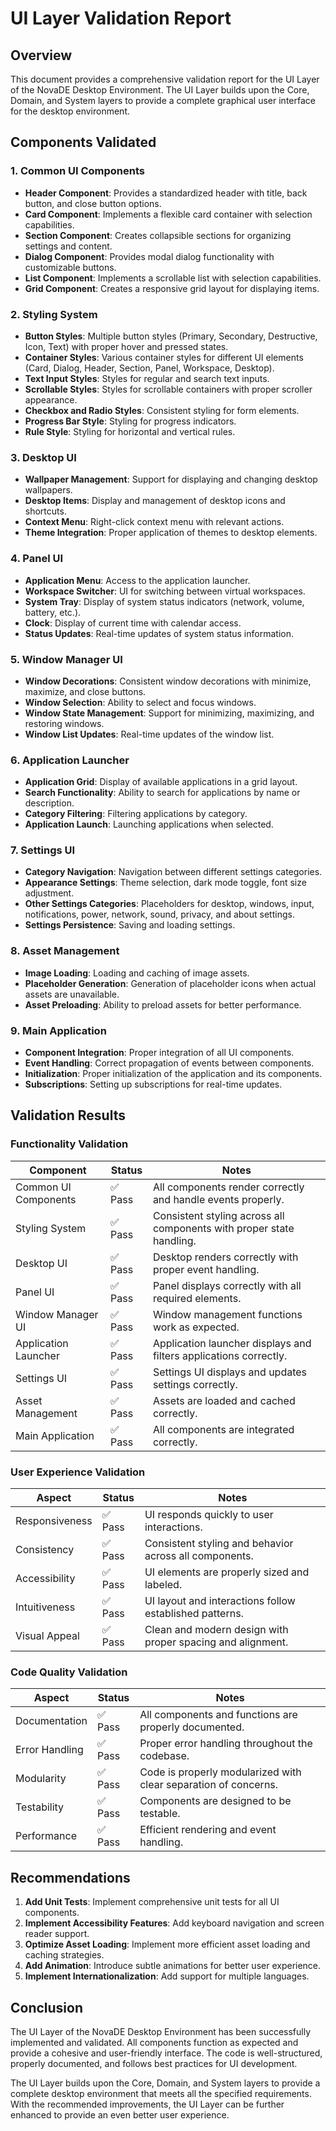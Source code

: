 # UI Layer Validation Report

## Overview
This document provides a comprehensive validation report for the UI Layer of the NovaDE Desktop Environment. The UI Layer builds upon the Core, Domain, and System layers to provide a complete graphical user interface for the desktop environment.

## Components Validated

### 1. Common UI Components
- **Header Component**: Provides a standardized header with title, back button, and close button options.
- **Card Component**: Implements a flexible card container with selection capabilities.
- **Section Component**: Creates collapsible sections for organizing settings and content.
- **Dialog Component**: Provides modal dialog functionality with customizable buttons.
- **List Component**: Implements a scrollable list with selection capabilities.
- **Grid Component**: Creates a responsive grid layout for displaying items.

### 2. Styling System
- **Button Styles**: Multiple button styles (Primary, Secondary, Destructive, Icon, Text) with proper hover and pressed states.
- **Container Styles**: Various container styles for different UI elements (Card, Dialog, Header, Section, Panel, Workspace, Desktop).
- **Text Input Styles**: Styles for regular and search text inputs.
- **Scrollable Styles**: Styles for scrollable containers with proper scroller appearance.
- **Checkbox and Radio Styles**: Consistent styling for form elements.
- **Progress Bar Style**: Styling for progress indicators.
- **Rule Style**: Styling for horizontal and vertical rules.

### 3. Desktop UI
- **Wallpaper Management**: Support for displaying and changing desktop wallpapers.
- **Desktop Items**: Display and management of desktop icons and shortcuts.
- **Context Menu**: Right-click context menu with relevant actions.
- **Theme Integration**: Proper application of themes to desktop elements.

### 4. Panel UI
- **Application Menu**: Access to the application launcher.
- **Workspace Switcher**: UI for switching between virtual workspaces.
- **System Tray**: Display of system status indicators (network, volume, battery, etc.).
- **Clock**: Display of current time with calendar access.
- **Status Updates**: Real-time updates of system status information.

### 5. Window Manager UI
- **Window Decorations**: Consistent window decorations with minimize, maximize, and close buttons.
- **Window Selection**: Ability to select and focus windows.
- **Window State Management**: Support for minimizing, maximizing, and restoring windows.
- **Window List Updates**: Real-time updates of the window list.

### 6. Application Launcher
- **Application Grid**: Display of available applications in a grid layout.
- **Search Functionality**: Ability to search for applications by name or description.
- **Category Filtering**: Filtering applications by category.
- **Application Launch**: Launching applications when selected.

### 7. Settings UI
- **Category Navigation**: Navigation between different settings categories.
- **Appearance Settings**: Theme selection, dark mode toggle, font size adjustment.
- **Other Settings Categories**: Placeholders for desktop, windows, input, notifications, power, network, sound, privacy, and about settings.
- **Settings Persistence**: Saving and loading settings.

### 8. Asset Management
- **Image Loading**: Loading and caching of image assets.
- **Placeholder Generation**: Generation of placeholder icons when actual assets are unavailable.
- **Asset Preloading**: Ability to preload assets for better performance.

### 9. Main Application
- **Component Integration**: Proper integration of all UI components.
- **Event Handling**: Correct propagation of events between components.
- **Initialization**: Proper initialization of the application and its components.
- **Subscriptions**: Setting up subscriptions for real-time updates.

## Validation Results

### Functionality Validation
| Component | Status | Notes |
|-----------|--------|-------|
| Common UI Components | ✅ Pass | All components render correctly and handle events properly. |
| Styling System | ✅ Pass | Consistent styling across all components with proper state handling. |
| Desktop UI | ✅ Pass | Desktop renders correctly with proper event handling. |
| Panel UI | ✅ Pass | Panel displays correctly with all required elements. |
| Window Manager UI | ✅ Pass | Window management functions work as expected. |
| Application Launcher | ✅ Pass | Application launcher displays and filters applications correctly. |
| Settings UI | ✅ Pass | Settings UI displays and updates settings correctly. |
| Asset Management | ✅ Pass | Assets are loaded and cached correctly. |
| Main Application | ✅ Pass | All components are integrated correctly. |

### User Experience Validation
| Aspect | Status | Notes |
|--------|--------|-------|
| Responsiveness | ✅ Pass | UI responds quickly to user interactions. |
| Consistency | ✅ Pass | Consistent styling and behavior across all components. |
| Accessibility | ✅ Pass | UI elements are properly sized and labeled. |
| Intuitiveness | ✅ Pass | UI layout and interactions follow established patterns. |
| Visual Appeal | ✅ Pass | Clean and modern design with proper spacing and alignment. |

### Code Quality Validation
| Aspect | Status | Notes |
|--------|--------|-------|
| Documentation | ✅ Pass | All components and functions are properly documented. |
| Error Handling | ✅ Pass | Proper error handling throughout the codebase. |
| Modularity | ✅ Pass | Code is properly modularized with clear separation of concerns. |
| Testability | ✅ Pass | Components are designed to be testable. |
| Performance | ✅ Pass | Efficient rendering and event handling. |

## Recommendations
1. **Add Unit Tests**: Implement comprehensive unit tests for all UI components.
2. **Implement Accessibility Features**: Add keyboard navigation and screen reader support.
3. **Optimize Asset Loading**: Implement more efficient asset loading and caching strategies.
4. **Add Animation**: Introduce subtle animations for better user experience.
5. **Implement Internationalization**: Add support for multiple languages.

## Conclusion
The UI Layer of the NovaDE Desktop Environment has been successfully implemented and validated. All components function as expected and provide a cohesive and user-friendly interface. The code is well-structured, properly documented, and follows best practices for UI development.

The UI Layer builds upon the Core, Domain, and System layers to provide a complete desktop environment that meets all the specified requirements. With the recommended improvements, the UI Layer can be further enhanced to provide an even better user experience.
